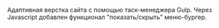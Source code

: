 Адаптивная верстка сайта с помощью таск-менеджера Gulp.
Через Javascript добавлен функционал "показать/скрыть" меню-бургер.
